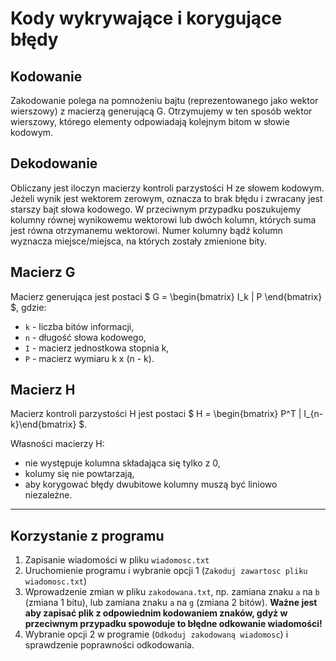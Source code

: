# Kody wykrywające i korygujące błędy
## Kodowanie
Zakodowanie polega na pomnożeniu bajtu (reprezentowanego jako wektor wierszowy) z macierzą generującą G. Otrzymujemy w ten sposób wektor wierszowy, którego elementy odpowiadają kolejnym bitom w słowie kodowym.

## Dekodowanie
Obliczany jest iloczyn macierzy kontroli parzystości H ze słowem kodowym. Jeżeli wynik jest wektorem zerowym, oznacza to brak błędu i zwracany jest starszy bajt słowa kodowego. W przeciwnym przypadku poszukujemy kolumny równej wynikowemu wektorowi lub dwóch kolumn, których suma jest równa otrzymanemu wektorowi. Numer kolumny bądź kolumn wyznacza miejsce/miejsca, na których zostały zmienione bity.

## Macierz G
Macierz generująca jest postaci 
$ G = \begin{bmatrix} I_k | P \end{bmatrix} $,
gdzie:
- `k` - liczba bitów informacji,
- `n` - długość słowa kodowego,
- `I` - macierz jednostkowa stopnia k,
- `P` - macierz wymiaru k x (n - k).

## Macierz H
Macierz kontroli parzystości H jest postaci
$ H = \begin{bmatrix} P^T | I_{n-k}\end{bmatrix} $.

Własności macierzy H:
- nie występuje kolumna składająca się tylko z 0,
- kolumy się nie powtarzają,
- aby korygować błędy dwubitowe kolumny muszą być liniowo niezależne.

---
## Korzystanie z programu
1. Zapisanie wiadomości w pliku `wiadomosc.txt`
2. Uruchomienie programu i wybranie opcji 1 (`Zakoduj zawartosc pliku wiadomosc.txt`)
3. Wprowadzenie zmian w pliku `zakodowana.txt`, np. zamiana znaku `a` na `b` (zmiana 1 bitu), lub zamiana znaku `a` na `g` (zmiana 2 bitów). **Ważne jest aby zapisać plik z odpowiednim kodowaniem znaków, gdyż w przeciwnym przypadku spowoduje to błędne odkowanie wiadomości!**
4. Wybranie opcji 2 w programie (`Odkoduj zakodowaną wiadomosc`) i sprawdzenie poprawności odkodowania.
